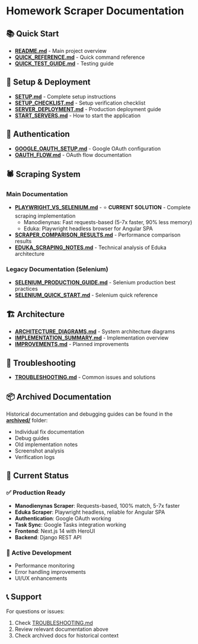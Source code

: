 # Homework Scraper Documentation

## 📚 Quick Start

- **[README.md](../README.md)** - Main project overview
- **[QUICK_REFERENCE.md](QUICK_REFERENCE.md)** - Quick command reference
- **[QUICK_TEST_GUIDE.md](QUICK_TEST_GUIDE.md)** - Testing guide

## 🚀 Setup & Deployment

- **[SETUP.md](SETUP.md)** - Complete setup instructions
- **[SETUP_CHECKLIST.md](SETUP_CHECKLIST.md)** - Setup verification checklist
- **[SERVER_DEPLOYMENT.md](SERVER_DEPLOYMENT.md)** - Production deployment guide
- **[START_SERVERS.md](START_SERVERS.md)** - How to start the application

## 🔐 Authentication

- **[GOOGLE_OAUTH_SETUP.md](GOOGLE_OAUTH_SETUP.md)** - Google OAuth configuration
- **[OAUTH_FLOW.md](OAUTH_FLOW.md)** - OAuth flow documentation

## 🕷️ Scraping System

### Main Documentation
- **[PLAYWRIGHT_VS_SELENIUM.md](PLAYWRIGHT_VS_SELENIUM.md)** - ⭐ **CURRENT SOLUTION** - Complete scraping implementation
  - Manodienynas: Fast requests-based (5-7x faster, 90% less memory)
  - Eduka: Playwright headless browser for Angular SPA
- **[SCRAPER_COMPARISON_RESULTS.md](SCRAPER_COMPARISON_RESULTS.md)** - Performance comparison results
- **[EDUKA_SCRAPING_NOTES.md](EDUKA_SCRAPING_NOTES.md)** - Technical analysis of Eduka architecture

### Legacy Documentation (Selenium)
- **[SELENIUM_PRODUCTION_GUIDE.md](SELENIUM_PRODUCTION_GUIDE.md)** - Selenium production best practices
- **[SELENIUM_QUICK_START.md](SELENIUM_QUICK_START.md)** - Selenium quick reference

## 🏗️ Architecture

- **[ARCHITECTURE_DIAGRAMS.md](ARCHITECTURE_DIAGRAMS.md)** - System architecture diagrams
- **[IMPLEMENTATION_SUMMARY.md](IMPLEMENTATION_SUMMARY.md)** - Implementation overview
- **[IMPROVEMENTS.md](IMPROVEMENTS.md)** - Planned improvements

## 🔧 Troubleshooting

- **[TROUBLESHOOTING.md](TROUBLESHOOTING.md)** - Common issues and solutions

## 📦 Archived Documentation

Historical documentation and debugging guides can be found in the **[archived/](archived/)** folder:
- Individual fix documentation
- Debug guides
- Old implementation notes
- Screenshot analysis
- Verification logs

## 🎯 Current Status

### ✅ Production Ready
- **Manodienynas Scraper**: Requests-based, 100% match, 5-7x faster
- **Eduka Scraper**: Playwright headless, reliable for Angular SPA
- **Authentication**: Google OAuth working
- **Task Sync**: Google Tasks integration working
- **Frontend**: Next.js 14 with HeroUI
- **Backend**: Django REST API

### 📝 Active Development
- Performance monitoring
- Error handling improvements
- UI/UX enhancements

## 📞 Support

For questions or issues:
1. Check [TROUBLESHOOTING.md](TROUBLESHOOTING.md)
2. Review relevant documentation above
3. Check archived docs for historical context

